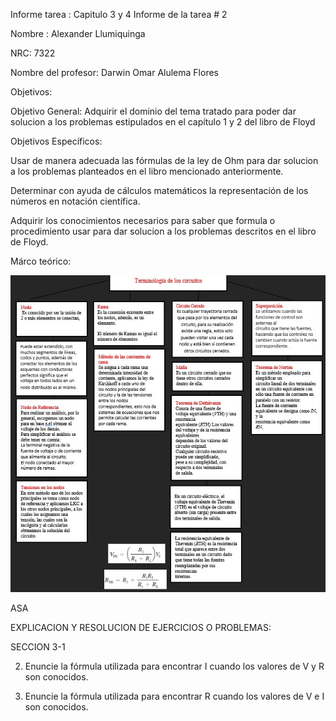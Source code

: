 Informe tarea : Capitulo 3 y 4 Informe de la tarea # 2

Nombre : Alexander Llumiquinga

NRC: 7322

Nombre del profesor: Darwin Omar Alulema Flores

Objetivos:

Objetivo General: Adquirir el dominio del tema tratado para poder dar solucion a los problemas estipulados en el capítulo 1 y 2 del libro de Floyd

Objetivos Específicos: 

Usar de manera adecuada las fórmulas de la ley de Ohm para dar solucion a los problemas planteados en el libro mencionado anteriormente.

Determinar con ayuda de cálculos matemáticos la representación de los números en notación científica.

Adquirir los conocimientos necesarios para saber que formula o procedimiento usar para dar solucion a los problemas descritos en el libro de Floyd.

Márco teórico:

![](https://github.com/Llumiquinga-Alexander/Informe-2/blob/main/Mapa.jpeg)

ASA

EXPLICACION Y RESOLUCION DE EJERCICIOS O PROBLEMAS:

SECCION 3-1

2. Enuncie la fórmula utilizada para encontrar I cuando los valores de V y R son conocidos.

4. Enuncie la fórmula utilizada para encontrar R cuando los valores de V e I son conocidos.

